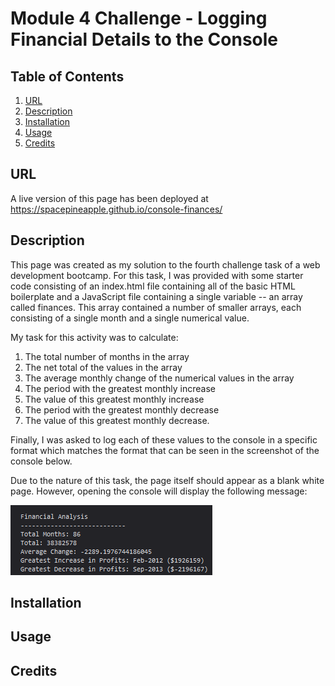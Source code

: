 # Module 4 Challenge - Logging Financial Details to the Console

## Table of Contents
1. [URL](#url)
2. [Description](#description)
3. [Installation](#installation)
4. [Usage](#usage)
5. [Credits](#credits)

## URL <a id="url"></a>

A live version of this page has been deployed at https://spacepineapple.github.io/console-finances/

## Description <a id="description"></a>

This page was created as my solution to the fourth challenge task of a web
development bootcamp. For this task, I was provided with some starter code
consisting of an index.html file containing all of the basic HTML boilerplate
and a JavaScript file containing a single variable -- an array called finances.
This array contained a number of smaller arrays, each consisting of a single
month and a single numerical value.

My task for this activity was to calculate:
1. The total number of months in the array
2. The net total of the values in the array
3. The average monthly change of the numerical values in the array
4. The period with the greatest monthly increase
5. The value of this greatest monthly increase
6. The period with the greatest monthly decrease
7. The value of this greatest monthly decrease.

Finally, I was asked to log each of these values to the console in a specific
format which matches the format that can be seen in the screenshot of the
console below.

Due to the nature of this task, the page itself should appear as a blank white
page. However, opening the console will display the following message: 

![Screenshot of console output](./images/Screenshot.png)


## Installation <a id="installation"></a>



## Usage <a id="usage"></a>

## Credits <a id="credits"></a>

